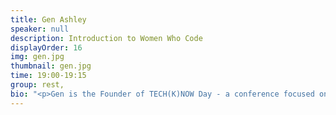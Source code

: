 ```yaml
---
title: Gen Ashley
speaker: null
description: Introduction to Women Who Code
displayOrder: 16
img: gen.jpg
thumbnail: gen.jpg
time: 19:00-19:15
group: rest,
bio: "<p>Gen is the Founder of TECH(K)NOW Day - a conference focused on Women in Technology.  She is also a Director of Women Who Code London and is a very active leader in the Tech community in London. Aside from her involvement with Women Who Code she is a Lead for Google Women Techmakers London, NASA Space Apps Challenge London, Twitter Developer Community London and Google Developer Groups London.  She is also part of the leadership committee for Ada's List (a network for women in technology). She is co-organiser of COED:CODE, OpenTechSchool London and London Game Developers. She was the Head of Developer Outreach at Skills Matter and a former VP - Business Development Manager - Project Manager at Citigroup. Gen helped lead Anita Borg Institute London and was actively instrumental in delivering the very first 1-Day Grace Hopper Conference in Europe (GHC-1 which is now called HopperX1) which was held in London.   She was recently awarded as MVP (Most Valuable Professional) by Microsoft.</p>"
---
```


